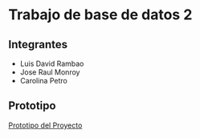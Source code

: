 # Trabajo de base de datos 2

## Integrantes

- Luis David Rambao
- Jose Raul Monroy
- Carolina Petro

## Prototipo

[Prototipo del Proyecto](https://www.figma.com/file/UnBFaMYwhexc7Hc5J9J4g2/e-Commerce-Fashion?type=design&node-id=142-223&mode=design&t=dEHYkGSZHJGKyuno-0)
